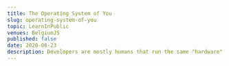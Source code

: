 ```yaml
---
title: The Operating System of You
slug: operating-system-of-you
topic: LearnInPublic
venues: BelgiumJS
published: false
date: 2020-06-23
description: Developers are mostly humans that run the same "hardware". Therefore most performance differences, especially the ones we can control, are down to our "OS" - our conscious prioritization and processing - and "firmware" - our unconscious personality and reactions. What can we do to better take care of our "hardware", and what does running better "software" look like?
---
```

